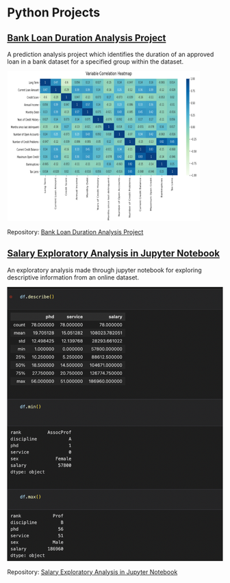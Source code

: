 # Python Projects

## [Bank Loan Duration Analysis Project](/Data-Analytics/Python%20Projects/Bank%20Loan%20Duration%20Analysis/)

A prediction analysis project which identifies the duration of an approved loan in a bank dataset for a specified group within the dataset.

<img src="./Bank%20Loan%20Duration%20Analysis/correlation.png" alt="" width="450" height="350">

Repository: [Bank Loan Duration Analysis Project](https://github.com/arveeflores/Data-Analytics/tree/main/Python%20Projects/Bank%20Loan%20Duration%20Analysis)

## [Salary Exploratory Analysis in Jupyter Notebook](/Data-Analytics/Python%20Projects/Salary%20Analysis/)

An exploratory analysis made through jupyter notebook for exploring descriptive information from an online dataset.

<img src="./Salary%20Analysis/salary.png" alt="">

Repository: [Salary Exploratory Analysis in Jupyter Notebook](https://github.com/arveeflores/Data-Analytics/tree/main/Python%20Projects/Salary%20Analysis)